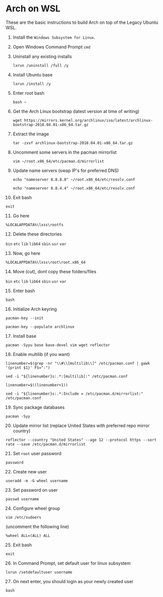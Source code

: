 # Arch on WSL
These are the basic instructions to build Arch on top of the Legacy Ubuntu WSL.

1. Install the `Windows Subsystem for Linux`.

2. Open Windows Command Prompt
   `cmd`

3. Uninstall any existing installs

   `lxrun /uninstall /full /y`

4. Install Ubuntu base

   `lxrun /install /y`

5. Enter root bash

   `bash ~`

6. Get the Arch Linux bootstrap (latest version at time of writing)

   `wget https://mirrors.kernel.org/archlinux/iso/latest/archlinux-bootstrap-2018.04.01-x86_64.tar.gz`

7. Extract the image

   `tar -zxvf archlinux-bootstrap-2018.04.01-x86_64.tar.gz`

8. Uncomment some servers in the pacman mirrorlist

   `vim ~/root.x86_64/etc/pacman.d/mirrorlist`

9. Update name servers (swap IP's for preferred DNS)

   `echo "nameserver 8.8.8.8" ~/root.x86_64/etc/resolv.conf`

   `echo "nameserver 8.8.4.4" ~/root.x86_64/etc/resolv.conf`

10.  Exit bash

   `exit`

11. Go here

   `%LOCALAPPDATA%\lxss\rootfs`

12. Delete these directories

   `bin` `etc` `lib` `lib64` `sbin` `usr` `var`

13. Now, go here

   `%LOCALAPPDATA%\lxss\root\root.x86_64`

14. Move (cut), dont copy these folders/files

   `bin` `etc` `lib` `lib64` `sbin` `usr` `var`

15. Enter bash

   `bash`

16. Initialize Arch keyring

   `pacman-key --init`

   `pacman-key --populate archlinux`

17. Install base

   `pacman -Syyu base base-devel vim wget reflector`

18. Enable multilib (if you want)

   `linenumber=$(grep -nr "\\#\\[multilib\\]" /etc/pacman.conf | gawk '{print $1}' FS=":")`

   `sed -i "${linenumber}s:.*:[multilib]:" /etc/pacman.conf`

   `linenumber=$((linenumber+1))`

   `sed -i "${linenumber}s:.*:Include = /etc/pacman.d/mirrorlist:" /etc/pacman.conf`

19. Sync package databases

   `pacman -Syy`

20. Update mirror list (replace United States with preferred repo mirror country)

   `reflector --country "United States" --age 12 --protocol https --sort rate --save /etc/pacman.d/mirrorlist`

21. Set `root` user password

   `password`

22. Create new user

   `useradd -m -G wheel username`

23. Set password on user

   `passwd username`

24. Configure wheel group

   `vim /etc/sudoers`

   (uncomment the following line)

   `%wheel ALL=(ALL) ALL`

25. Exit bash

   `exit`

26. In Command Prompt, set default user for linux subsystem

   `lxrun /setdefaultuser username`

27. On next enter, you should login as your newly created user

   `bash`

